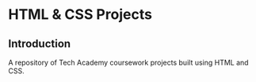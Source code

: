# HTML & CSS Projects
## Introduction
A repository of Tech Academy coursework projects built using HTML and CSS. 
